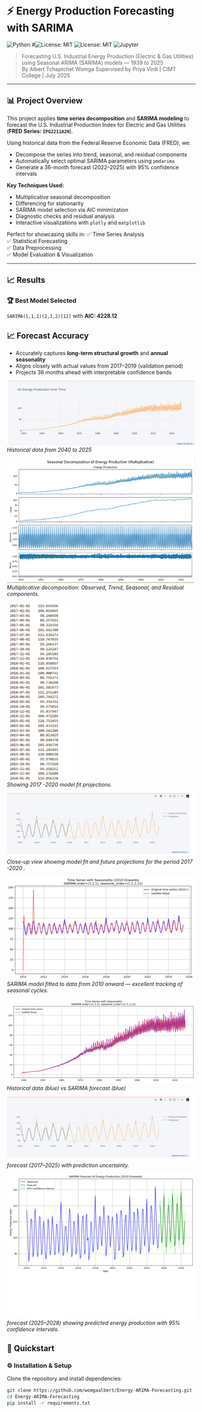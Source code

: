 # ⚡ Energy Production Forecasting with SARIMA

![Python](https://img.shields.io/badge/python-3.12-blue)
#![License: MIT](https://img.shields.io/badge/License-MIT-green.svg)
![License: MIT](https://github.com/womgaalbert/Energy-ARIMA-Forecasting/blob/main/LICENSE)
![Jupyter](https://img.shields.io/badge/Jupyter-Python-orange)

> Forecasting U.S. Industrial Energy Production (Electric & Gas Utilities) using Seasonal ARIMA (SARIMA) models — 1939 to 2025  
> By Albert Tchaptchet Womga Supervised by Priya Virdi | CIMT College | July 2025

---

## 📊 Project Overview

This project applies **time series decomposition** and **SARIMA modeling** to forecast the U.S. Industrial Production Index for Electric and Gas Utilities (**FRED Series: `IPG2211A2N`**).

Using historical data from the Federal Reserve Economic Data (FRED), we:
- Decompose the series into trend, seasonal, and residual components
- Automatically select optimal SARIMA parameters using `pmdarima`
- Generate a 36-month forecast (2022–2025) with 95% confidence intervals

**Key Techniques Used:**
- Multiplicative seasonal decomposition
- Differencing for stationarity
- SARIMA model selection via AIC minimization
- Diagnostic checks and residual analysis
- Interactive visualizations with `plotly` and `matplotlib`

Perfect for showcasing skills in:
✅ Time Series Analysis  
✅ Statistical Forecasting  
✅ Data Preprocessing  
✅ Model Evaluation & Visualization

---

## 📈 Results

### 🏆 Best Model Selected
`SARIMA(1,1,1)(2,1,2)[12]` with **AIC: 4228.12**

## 📈 Forecast Accuracy

- Accurately captures **long-term structural growth** and **annual seasonality**
- Aligns closely with actual values from 2017–2019 (validation period)
- Projects 36 months ahead with interpretable confidence bands

![Full Timeline Distribution of  Energy Production (1940–2025)](images/fig1.png)  
*Historical data  from 2040 to 2025*

![Seasonal Decomposition](images/decomposition.png)  
*Multiplicative decomposition: Observed, Trend, Seasonal, and Residual components.*

![Zoomed Forecast (2017–2020)](images/forecast_zoom.png)  
*Showing 2017 -2020  model fit projections.*

![Zoomed Forecast (2010–2025)](images/forecast_zoom1.png)  
*Close-up view showing model fit and future projections for the period  2017 -2020 .*

![SARIMA Fit (2010–2025)](images/sarima_fit_2010_2025.png)  
*SARIMA model fitted to data from 2010 onward — excellent tracking of seasonal cycles.*

![Full Timeline Forecast (1940–2025)](images/forecast_full.png)  
*Historical data (blue) vs SARIMA forecast (blue)*

![Forecast 2017–2025](images/forecast_2017_2025.png)  
*forecast (2017–2025) with prediction uncertainty.*

![SARIMA Forecast (2025–2028)](images/forecast_2025_2028.png)  
 *forecast (2025–2028) showing predicted energy production with 95% confidence intervals.*

## 🚀 Quickstart

### ⚙️ Installation & Setup

Clone the repository and install dependencies:

```bash
git clone https://github.com/womgaalbert/Energy-ARIMA-Forecasting.git
cd Energy-ARIMA-Forecasting
pip install -r requirements.txt
